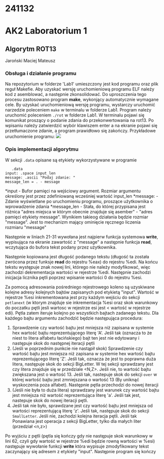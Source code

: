 # 241132
# AK2 Laboratorium 1
## Algorytm ROT13
Jaroński Maciej Mateusz
### Obsługa i działanie programu
Na repozytorium w folderze 'Lab1' umieszczony jest kod programu oraz plik reguł Makefie.
Aby uzyskać wersję uruchomieniową programu ELF należy kod z asemblować, a następnie zkonsolidować.
Do uproszczenia tego procesu zastosowano program **make**, wykonjący automatycznie wymagane cele. 
By uzyskać uruchomieniową wersję programu, wystarczy uruchomić narzedzie poleceniem `make` w terminalu w folderze Lab1.
Program należy uruchomić poleceniem `./rot` w folderze Lab1. W terminalu pojawi się komunikat proszący o podanie zdania do przekonwertowania na rot13. 
Po wpisaniu należy zatwierdzić wybór klawiszem enter a na ekranie pojawi się przetłumaczone zdanie, a program prawidłowo się zakończy. 
Przykładowe uruchomienie programu:
![](https://i.imgur.com/9dmmBUD.png)
### Opis implementacji algorytmu

W sekcji `.data` opisane są etykiety wykorzystywane w programie
 ```
    .data
input: .space input_len
message: .ascii "Podaj zdanie: "
message_len = . - message
```
*input - Bufor pamięci na wejściowy argument. Rozmiar argumentu określony jest przez zdefiniowaną wcześniej wartość input_len
*message: - Zdanie wyświetlane po uruchomieniu programu, proszące użytkownika o wprowadzenie zdania
*message_len - Stała, do której przypisana jest różnica "adres miejsca w którym obecnie znajduje się asember" - "adres pamięci etykiety message". Wynikiem takieog działania będzie   rozmiar "message". Jest to mechanizm mający ominięcie ręcznego liczenia rozmiaru "message"

Następnie w liniach 21-31 wywołana jest najpierw funkcja systemowa **write**, wypisująca na ekranie zawartość z "message" a następnie funkcja **read**, wczytująca do bufora tekst podany przez użytkownika.

Następnie kopiowana jest długość podanego tekstu (długość ta została zwrócona przez funksje **read** do rejestru %eax) do rejestru %edi. 
Na końcu tekstu występuje znak nowej lini, którego nie należy modyfikować, więc zachodzi dekrementacja wartości w rejestrze %edi. 
Następnie zachodzi inicjacja licznika pętli poprzez wpisanie wartości 0 do rejestru %esi.


Za pomocą adresowania pośredniego rejestrowego koleno są uzyskiwane kolejne adresy kolejnych bajtów zapisanych pod etykietą "input". Wartość w rejestrze %esi inkrementowana jest  przy każdym wejściu do sekcji `petlanext` (w ktorym znajduje sie inkrementacja %esi oraz skok warunkowy do poczatku pętli jesli wartosc w rejestrze esi jest < wartość w rejestrze edi). Pętla zatem iteruje kolejno po wszystkich bajtach zadanego tekstu. Dla każdego bajtu argumentu zachodzić będzie następująca procedura:
1. Sprawdzenie czy wartość bajtu jest mniejsza niż zapisana w systemie hex wartość bajtu reprezentującego literę 'A'. Jeśli tak (oznacza to że niest to litera alfabetu łacińskiego) bajt ten jest nie edytowany i następuje skok do następnej iteracji pętli
2. (Jeśli w poprzednim punkcie nie nastąpił skok) Sprawdzenie czy wartość bajtu jest mniejsza niż zapisana w systemie hex wartość bajtu reprezentującego literę 'Z'. Jeśli tak, oznacza że jest to poprawna duża litera, następuje skok do sekcji BigLetter. W tej sekcji sprawdzany jest czy litera znajduje się w przedziale <N,Z>. Jeśli nie, to wartość bajtu zwiększana jest o wartość 13. Jeśli tak, nastepuje skok do sekcji `over` w której wartość bajtu jest zmniejszana o wartość 13 (By uniknąć wyskoczenia poza alfabet). Następnie pętla przechodzi do nowej iteracji
3. (Jeśli nie była to duża litera) sprawdzany jest warunek czy wartość bajtu jest mniejsza niż wartość reprezentująca literę 'a'. Jeśli tak jest, nastepuje skok do nowej iteracji pętli.
4. Jeśli tak nie było, sprawdzane jest czy wartość bajtu jest mniejsza od wartości reprezentującą literę 'z'. Jeśli tak, następuje skok do sekcji `SmallLetter`. Jeśli nie, zachodzi kolejna iteracja pętli. Jeśli tak Ponawiana jest operacja z sekcji BigLetter, tylko dla małych liter (przedział <n,z>)

Po wyjściu z pętli (pętla się kończy gdy nie następuje skok warunkowy w lini 62, czyli gdy wartość w rejestrze %edi będzie rowną wartości w %esi) następuje wywołanie funkcji **write** która wypisuje zmodyfikowany tekst zaczynający się adresem z etykiety "input". Następnie program się kończy

